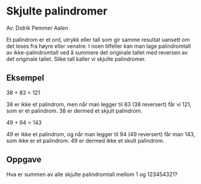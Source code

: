 # Skjulte palindromer

Av: Didrik Pemmer Aalen

Et palindrom er et ord, utrykk eller tall som gir samme resultat uansett om det leses fra høyre eller venstre. I noen tilfeller kan man lage palindromtall av ikke-palindromtall ved å summere det originale tallet med reversen av det originale tallet. Slike tall kaller vi skjulte palindromer.

## Eksempel

38 + 83 = 121

38 er ikke et palindrom, men når man legger til 83 (38 reversert) får vi 121, som er et palindrom. 38 er dermed et skjult palindrom.

49 + 94 = 143

49 er ikke et palindrom, og når man legger til 94 (49 reversert) får man 143, som ikke er et palindrom. 49 er dermed ikke et skult palindrom.

## Oppgave

Hva er summen av alle skjulte palindromtall mellom 1 og 123454321?